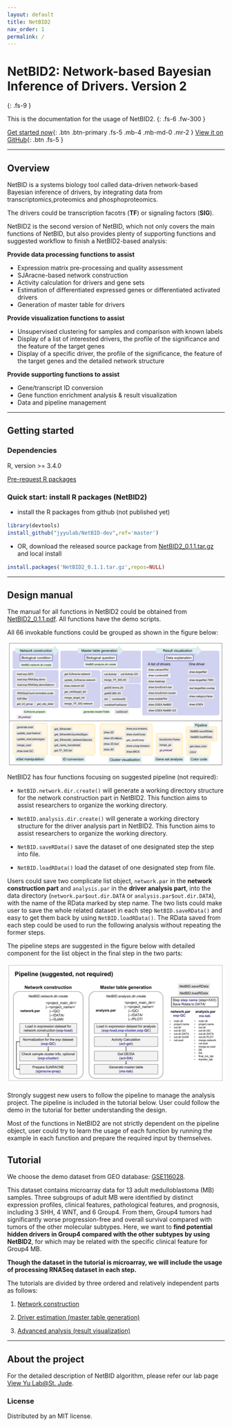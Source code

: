 ```yaml
---
layout: default
title: NetBID2
nav_order: 1
permalink: /
---
```



# NetBID2: Network-based Bayesian Inference of Drivers. Version 2
{: .fs-9 }

This is the documentation for the usage of NetBID2.
{: .fs-6 .fw-300 }

[Get started now](#getting-started){: .btn .btn-primary .fs-5 .mb-4 .mb-md-0 .mr-2 } [View it on GitHub](https://github.com/jyyulab/NetBID-dev){: .btn .fs-5 }

---

## Overview

NetBID is a systems biology tool called data-driven network-based Bayesian inference of drivers, by integrating data from transcriptomics,proteomics and phosphoproteomics.

The drivers could be transcription facotrs (**TF**) or signaling factors (**SIG**).

NetBID2 is the second version of NetBID, which not only covers the main functions of NetBID, but also provides plenty of supporting functions and suggested workflow to finish a NetBID2-based analysis:

**Provide data processing functions to assist** 

- Expression matrix pre-processing and quality assessment
- SJAracne-based network construction
- Activity calculation for drivers and gene sets
- Estimation of differentiated expressed genes or differentiated activated drivers
- Generation of master table for drivers

**Provide visualization functions to assist**

- Unsupervised clustering for samples and comparison with known labels
- Display of a list of interested drivers, the profile of the significance and the feature of the target genes
- Display of a specific driver, the profile of the significance, the feature of the target genes and the detailed network structure

**Provide supporting functions to assist**

- Gene/transcript ID conversion
- Gene function enrichment analysis & result visualization
- Data and pipeline management

---

## Getting started

### Dependencies

R, version >= 3.4.0

[Pre-request R packages](docs/pre_request)


### Quick start: install R packages (NetBID2)

- install the R packages from github (not published yet)

```R
library(devtools)
install_github("jyyulab/NetBID-dev",ref='master')
```

- OR, download the released source package from [NetBID2_0.1.1.tar.gz](https://github.com/jyyulab/NetBID-dev/releases/download/NetBID2-R/NetBID2_0.1.1.tar.gz) and local install

```R
install.packages('NetBID2_0.1.1.tar.gz',repos=NULL)
```

---

## Design manual

The manual for all functions in NetBID2 could be obtained from [NetBID2_0.1.1.pdf](https://github.com/jyyulab/NetBID-dev/blob/master/NetBID2_0.1.1.pdf). All functions have the demo scripts.

All 66 invokable functions could be grouped as shown in the figure below:

![function group](function_group.png)

NetBID2 has four functions focusing on suggested pipeline (not required):

- `NetBID.network.dir.create()` will generate a working directory structure for the network construction part in NetBID2. This function aims to assist researchers to organize the working directory. 

- `NetBID.analysis.dir.create()`  will generate a working directory structure for the driver analysis part in NetBID2. This function aims to assist researchers to organize the working directory. 

- `NetBID.saveRData()` save the dataset of one designated step  the step into file.

- `NetBID.loadRData()` load the dataset of one designated step from file.

Users could save two complicate list object, `network.par` in the **network construction part** and `analysis.par` in the **driver analysis part**, into the data directory (`network.par$out.dir.DATA` or `analysis.par$out.dir.DATA`), with the name of the RData marked by step name. 
The two lists could make user to save the whole related dataset in each step `NetBID.saveRData()` and easy to get them back by using `NetBID.loadRData()`. 
The RData saved from each step could be used to run the following analysis without repeating the former steps.

The pipeline steps are suggested in the figure below with detailed component for the list object in the final step in the two parts:

![pipeline part](pipeline_part.png)

Strongly suggest new users to follow the pipeline to manage the analysis project. The pipeline is included in the tutorial below. User could follow the demo in the tutorial for better understanding the design.

Most of the functions in NetBID2 are not strictly dependent on the pipeline object, user could try to learn the usage of each function by running the example in each function and prepare the required input by themselves. 

## Tutorial
 
We choose the demo dataset from GEO database: [GSE116028](https://www.ncbi.nlm.nih.gov/geo/query/acc.cgi?acc=GSE116028). 

This dataset contains microarray data for 13 adult medulloblastoma (MB) samples. 
Three subgroups of adult MB were identified by distinct expression profiles, clinical features, pathological features, and prognosis, including 3 SHH, 4 WNT, and 6 Group4.
From them, Group4 tumors had significantly worse progression-free and overall survival compared with tumors of the other molecular subtypes. 
Here, we want to **find potential hidden drivers in Group4 compared with the other subtypes by using NetBID2**, for which may be related with the specific clinical feature for Group4 MB.
 
**Though the dataset in the tutorial is microarray, we will include the usage of processing RNASeq dataset in each step.**  
 
The tutorials are divided by three ordered and relatively independent parts as follows:

1. [Network construction](docs/network_construction)

2. [Driver estimation (master table generation)](docs/driver_estimation)

3. [Advanced analysis (result visualization)](docs/advanced_analysis)

---

## About the project

For the detailed description of NetBID algorithm, please refer our lab page [View Yu Lab@St. Jude](https://stjuderesearch.org/site/lab/yu).

### License

Distributed by an MIT license.
